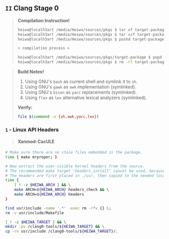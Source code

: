 ## `II` Clang Stage 0
> **Compilation Instruction!**
> ```sh
> heiwa@localh3art /media/Heiwa/sources/pkgs $ tar xf target-package.tar.xz
> heiwa@localh3art /media/Heiwa/sources/pkgs $ tar xzf target-package.tar.gz
> heiwa@localh3art /media/Heiwa/sources/pkgs $ pushd target-package
> 
> < compilation process >
> 
> heiwa@localh3art /media/Heiwa/sources/pkgs/target-package $ popd
> heiwa@localh3art /media/Heiwa/sources/pkgs $ rm -rf target-package
> ```

> **Build Notes!**
> 1. Using GNU's `bash` as current shell and symlink it to `sh`.
> 2. Using GNU's `gawk` as `awk` implementation (symlinked).
> 3. Using GNU's `bison` as `yacc` replacements (symlinked).
> 4. Using `flex` as `lex` alternative lexical analyzers (symlinked).
> 
> **Verify:**
> ```sh
> file $(command -v {sh,awk,yacc,lex})
> ```

### `1` - Linux API Headers
> #### Xanmod-CacULE
```sh
# Make sure there are no stale files embedded in the package.
time { make mrproper; }

# Now extract the user-visible kernel headers from the source.
# The recommended make target "headers_install" cannot be used, because it requires rsync, which may not be available.
# The headers are first placed in ./usr, then copied to the needed location.
time {
    [ ! -z $HEIWA_ARCH ] && \
    make ARCH=${HEIWA_ARCH} headers_check && \
    make ARCH=${HEIWA_ARCH} headers
}

find usr/include -name '.*' -exec rm -rfv {} \;
rm -v usr/include/Makefile

[ ! -z $HEIWA_TARGET ] && \
mkdir -pv /clang0-tools/${HEIWA_TARGET} && \
cp -rv usr/include /clang0-tools/${HEIWA_TARGET}/.
```
